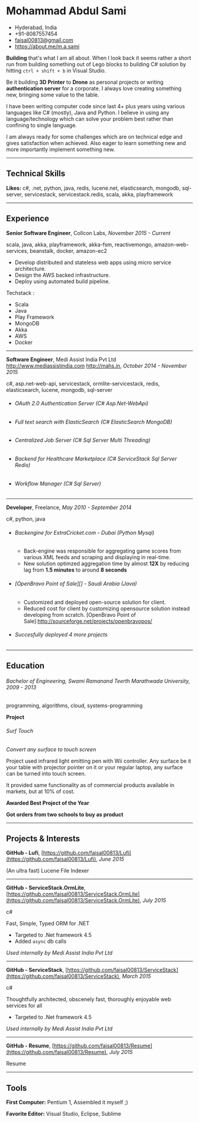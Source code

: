
# Mohammad Abdul Sami
- Hyderabad, India
- +91-8087557454
- faisal00813@gmail.com
- https://about.me/m.a.sami


**Building** that&#39;s what I am all about. When I look back it seems rather a short run from building something out of Lego blocks to building C# solution by hitting `ctrl + shift + b` in Visual Studio.

Be it building **3D Printer** to **Drone** as personal projects or writing **authentication server** for  a corporate. I always love creating something new, bringing some value to the table. 

I have been writing computer code since last 4+ plus years using various languages like C# (mostly), Java and Python. I believe in using any language/technology which can solve your problem best rather than confining to single language.

I am always ready for some challenges which are on technical edge and gives satisfaction when achieved. Also eager to learn something new and more importantly implement something new.

---
## Technical Skills
**Likes:** c#, .net, python, java, redis, lucene.net, elasticsearch, mongodb, sql-server, servicestack, servicestack.redis, scala, akka, playframework

---
## Experience

**Senior Software Engineer**, Collcon Labs, *November 2015 - Current*

scala, java, akka, playframework, akka-fsm, reactivemongo, amazon-web-services, beanstalk, docker, amazon-ec2

+ Develop distributed and stateless web apps using micro service architecture.
+ Design the AWS backed infrastructure.
+ Deploy using automated build pipeline.

Techstack :

+ Scala
+ Java
+ Play Framework
+ MongoDB
+ Akka
+ AWS
+ Docker

---

**Software Engineer**, Medi Assist India Pvt Ltd http://www.mediassistindia.com http://mahs.in, *October 2014 - November 2015*

c#, asp.net-web-api, servicestack, ormlite-servicestack, redis, elasticsearch, lucene, mongodb, sql-server

+ ###### OAuth 2.0 Authentication Server (*C#*  *Asp.Net-WebApi*)

+ ###### Full text search with ElasticSearch (*C#*  *ElasticSearch*  *MongoDB*)

+ ###### Centralized Job Server (*C#*  *Sql Server*  *Multi Threading*)

+ ###### Backend for Healthcare Marketplace (*C#*  *ServiceStack*  *Sql Server*  *Redis)*

+ ###### Workflow Manager (*C#*  *Sql Server*)


---



**Developer**, Freelance, *May 2010 - September 2014*

c#, python, java

+ ###### Backengine for ExtraCricket.com - Dubai (*Python*  *Mysql*)

    + Back-engine was responsible for aggregating game scores from various XML feeds and scraping and displaying in real-time.
    + New solution optimzed aggregation time by almost **12X** by reducing lag from **1.5 minutes** to around **8 seconds**
 
+ ###### [OpenBravo Point of Sale][] - Saudi Arabia (*Java*)
    + Customized and deployed open-source solution for client.
    + Reduced cost for client by customizing opensource solution instead developing from scratch.
[OpenBravo Point of Sale]:http://sourceforge.net/projects/openbravopos/

+ ###### Succesfully deployed 4 more projects

---

## Education

###### Bachelor of Engineering, Swami Ramanand Teerth Marathwada University, *2009 - 2013*

programming, algorithms, cloud, systems-programming

**Project**
###### Surf Touch
*Convert any surface to touch screen*

Project used infrared light emitting pen with Wii controller. Any surface be it your table with projector pointer on it or your regular laptop, any surface can be turned into touch screen.

It provided same functionality as of commercial products available in markets, but at 10% of cost.


**Awarded Best Project of the Year**

**Got orders from two schools to buy as product**

---


## Projects &amp; Interests

**GitHub - Lufi**, [https://github.com/faisal00813/Lufi](https://github.com/faisal00813/Lufi), *June 2015*


(An ultra fast) Lucene File Indexer
  


---

**GitHub - ServiceStack.OrmLite**, [https://github.com/faisal00813/ServiceStack.OrmLite](https://github.com/faisal00813/ServiceStack.OrmLite), *July 2015*

c#

Fast, Simple, Typed ORM for .NET
  
+ Targeted to .Net framework 4.5
+ Added `async` db calls 

*Used internally by Medi Assist India Pvt Ltd*

---

**GitHub - ServiceStack**, [https://github.com/faisal00813/ServiceStack](https://github.com/faisal00813/ServiceStack), *March 2015*

c#

Thoughtfully architected, obscenely fast, thoroughly enjoyable web services for all
  
+ Targeted to .Net framework 4.5

*Used internally by Medi Assist India Pvt Ltd*

---

**GitHub - Resume**, [https://github.com/faisal00813/Resume](https://github.com/faisal00813/Resume), *July 2015*


Resume
  


---



## Tools
**First Computer:** Pentium 1, Assembled it myself ;)

**Favorite Editor:** Visual Studio, Eclipse, Sublime
